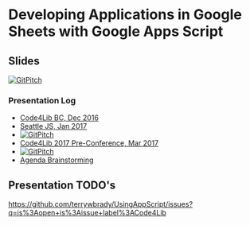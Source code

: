 # Developing Applications in Google Sheets with Google Apps Script 

## Slides
[![GitPitch](https://gitpitch.com/assets/badge.svg)](https://gitpitch.com/terrywbrady/UsingAppScript?grs=github&t=white)

### Presentation Log
- [Code4Lib BC, Dec 2016](https://wiki.code4lib.org/BC)
- [Seattle JS, Jan 2017](https://www.meetup.com/seattlejs/events/231089467/)
 - [![GitPitch](https://gitpitch.com/assets/badge.svg)](https://gitpitch.com/terrywbrady/UsingAppScript/SeattleJs?grs=github&t=white)
- [Code4Lib 2017 Pre-Conference, Mar 2017](http://2017.code4lib.org/workshops/Developing-Library-Applications-in-Google-Sheets-with-Google-Apps-Script)
 - [![GitPitch](https://gitpitch.com/assets/badge.svg)](https://gitpitch.com/terrywbrady/UsingAppScript/Code4Lib?grs=github&t=white)
 - [Agenda Brainstorming](Code4LibAgenda.md)

## Presentation TODO's
https://github.com/terrywbrady/UsingAppScript/issues?q=is%3Aopen+is%3Aissue+label%3ACode4Lib
